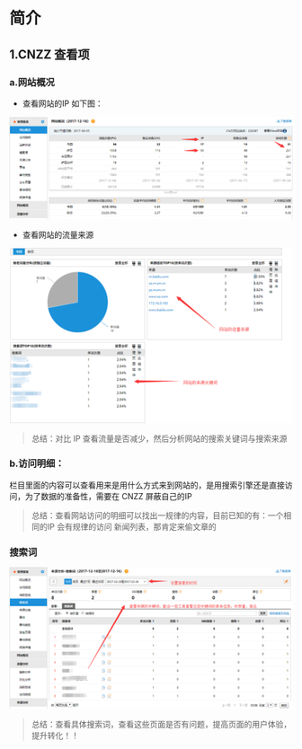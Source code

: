 # 简介

## 1.CNZZ 查看项

### a.网站概况
- 查看网站的IP 如下图：

![后台示例图](./images/网站概况.png)
- 查看网站的流量来源

![网站信息](./images/网站信息.png)

> 总结：对比 IP 查看流量是否减少，然后分析网站的搜索关键词与搜索来源

### b.访问明细：

栏目里面的内容可以查看用来是用什么方式来到网站的，是用搜索引擎还是直接访问，为了数据的准备性，需要在 CNZZ 屏蔽自己的IP

> 总结：查看网站访问的明细可以找出一规律的内容，目前已知的有：一个相同的IP 会有规律的访问 新闻列表，那肯定来偷文章的

### 搜索词
![搜索词](./images/搜索词.png)

> 总结：查看具体搜索词，查看这些页面是否有问题，提高页面的用户体验，提升转化！！
